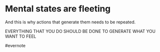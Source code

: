 # Mental states are fleeting

And this is why actions that generate them needs to be repeated.

EVERYTHING THAT YOU DO SHOULD BE DONE TO GENERATE WHAT YOU WANT TO FEEL

\#evernote

